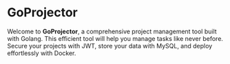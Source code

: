 # GoProjector
Welcome to **GoProjector**, a comprehensive project management tool built with Golang. This efficient tool will help you manage tasks like never before. Secure your projects with JWT, store your data with MySQL, and deploy effortlessly with Docker.
